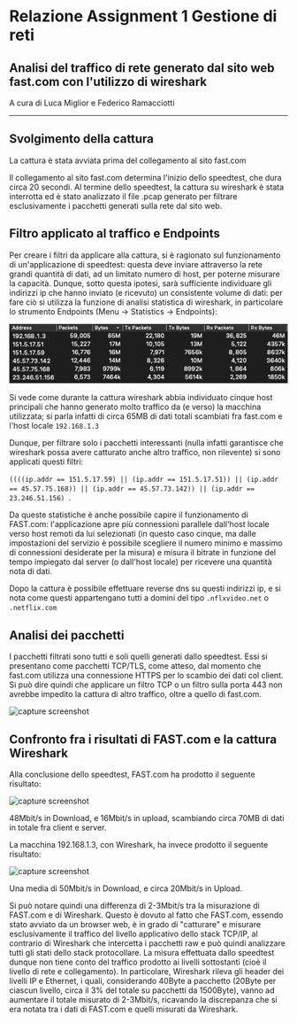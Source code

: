 # Relazione Assignment 1 Gestione di reti

## Analisi del traffico di rete generato dal sito web fast.com con l'utilizzo di wireshark
A cura di Luca Miglior e Federico Ramacciotti

---
## Svolgimento della cattura
La cattura è stata avviata prima del collegamento al sito fast.com  

Il collegamento al sito fast.com determina l'inizio dello speedtest, che dura circa 20 secondi. Al termine dello speedtest, la cattura su wireshark è stata interrotta ed è stato analizzato il file .pcap generato per filtrare esclusivamente i pacchetti generati sulla rete dal sito web.

## Filtro applicato al traffico e Endpoints
Per creare i filtri da applicare alla cattura, si è ragionato sul funzionamento di un'applicazione di speedtest: questa deve inviare attraverso la rete grandi quantità di dati, ad un limitato numero di host, per poterne misurare la capacità.
Dunque, sotto questa ipotesi, sarà sufficiente individuare gli indirizzi ip che hanno inviato (e ricevuto) un consistente volume di dati: per fare ciò si utilizza la funzione di analisi statistica di wireshark, in particolare lo strumento Endpoints (Menu -> Statistics -> Endpoints):

![capture screenshot](./img/endpoints.png) 

Si vede come durante la cattura wireshark abbia individuato cinque host principali che hanno generato molto traffico da (e verso) la macchina utilizzata; si parla infatti di circa 65MB di dati totali scambiati fra fast.com e l'host locale ```192.168.1.3```

Dunque, per filtrare solo i pacchetti interessanti (nulla infatti garantisce che wireshark possa avere catturato anche altro traffico, non rilevente) si sono applicati questi filtri:  

 ```((((ip.addr == 151.5.17.59) || (ip.addr == 151.5.17.51)) || (ip.addr == 45.57.75.168)) || (ip.addr == 45.57.73.142)) || (ip.addr == 23.246.51.156) ```.


Da queste statistiche è anche possibile capire il funzionamento di FAST.com: l'applicazione apre più connessioni parallele dall'host locale verso host remoti da lui selezionati (in questo caso cinque, ma dalle impostazioni del servizio è possibile scegliere il numero minimo e massimo di connessioni desiderate per la misura) e misura il bitrate in funzione del tempo impiegato dal server (o dall'host locale) per ricevere una quantità nota di dati.  


Dopo la cattura è possibile effettuare reverse dns su questi indirizzi ip, e si nota come questi appartengano tutti a domini del tipo ```.nflxvideo.net``` o ```.netflix.com```

## Analisi dei pacchetti

I pacchetti filtrati sono tutti e soli quelli generati dallo speedtest. Essi si presentano come pacchetti TCP/TLS, come atteso, dal momento che fast.com utilizza una connessione HTTPS per lo scambio dei dati col client. Si può dire quindi che applicare un filtro TCP o un filtro sulla porta 443 non avrebbe impedito la cattura di altro traffico, oltre a quello di fast.com.

![capture screenshot](./img/wshark.png) 

## Confronto fra i risultati di FAST.com e la cattura Wireshark

Alla conclusione dello speedtest, FAST.com ha prodotto il seguente risultato:

![capture screenshot](./img/fast.png)

48Mbit/s in Download, e 16Mbit/s in upload, scambiando circa 70MB di dati in totale fra client e server.

La macchina 192.168.1.3, con Wireshark, ha invece prodotto il seguente risultato:

![capture screenshot](./img/cattura_filtered.png)

Una media di 50Mbit/s in Download, e circa 20Mbit/s in Upload.

Si può notare quindi una differenza di 2-3Mbit/s tra la misurazione di FAST.com e di Wireshark.
Questo è dovuto al fatto che FAST.com, essendo stato avviato da un browser web, è in grado di "catturare" e misurare esclusivamente il traffico del livello applicativo dello stack TCP/IP, al contrario di Wireshark che intercetta i pacchetti raw e può quindi analizzare tutti gli stati dello stack protocollare.
La misura effettuata dallo speedtest dunque non tiene conto del traffico prodotto ai livelli sottostanti (cioè il livello di rete e collegamento). In particolare, Wireshark rileva gli header dei livelli IP e Ethernet, i quali, considerando 40Byte a pacchetto (20Byte per ciascun livello, circa il 3% del totale su pacchetti da 1500Byte), vanno ad aumentare il totale misurato di 2-3Mbit/s, ricavando la discrepanza che si era notata tra i dati di FAST.com e quelli misurati da Wireshark.
